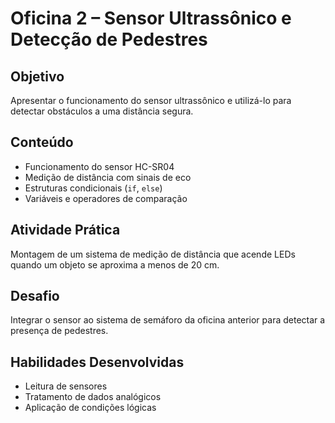 # Oficina 2 – Sensor Ultrassônico e Detecção de Pedestres

## Objetivo
Apresentar o funcionamento do sensor ultrassônico e utilizá-lo para detectar obstáculos a uma distância segura.

## Conteúdo
- Funcionamento do sensor HC-SR04
- Medição de distância com sinais de eco
- Estruturas condicionais (`if`, `else`)
- Variáveis e operadores de comparação

## Atividade Prática
Montagem de um sistema de medição de distância que acende LEDs quando um objeto se aproxima a menos de 20 cm.

## Desafio
Integrar o sensor ao sistema de semáforo da oficina anterior para detectar a presença de pedestres.

## Habilidades Desenvolvidas
- Leitura de sensores
- Tratamento de dados analógicos
- Aplicação de condições lógicas
